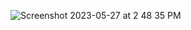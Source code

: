 ![Screenshot 2023-05-27 at 2 48 35 PM](https://github.com/sprosperdev/zellerspromoemail/assets/64977359/163da15d-9bca-45b1-9109-ea6e1a323446)
